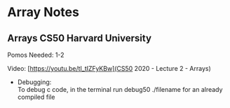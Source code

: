 # Array Notes

## Arrays CS50 Harvard University

Pomos Needed: 1-2

Video: [https://youtu.be/tI_tIZFyKBw](CS50 2020 - Lecture 2 - Arrays)

* Debugging:  
To debug c code, in the terminal run debug50 ./filename for an already compiled file
